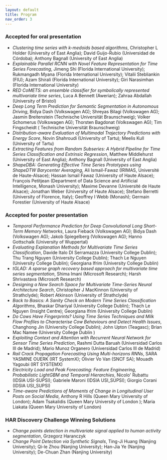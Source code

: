 ```yaml
---
layout: default
title: Program
nav_order: 3
---
```


### Accepted for oral presentation

* <i>Clustering time series with k-medoids based algorithms</i>,  Christopher L Holder (University of East Anglia); David Guijo-Rubio (Universidad de Córdoba); Anthony Bagnall (University of East Anglia)
* <i>Explainable Parallel RCNN with Novel Feature Representation for Time Series Forecasting</i>,  Jimeng Shi (Florida International University); Rukmangadh Myana (Florida International University); Vitalii Stebliankin (FIU); Azam Shirali (Florida International University); Giri Narasimhan (Florida International University)
* <i>RED CoMETS: an ensemble classifier for symbolically represented multivariate time series</i>,  Luca A Bennett (Awerian); Zahraa Abdallah (University of Bristol)
* <i>Deep Long Term Prediction for Semantic Segmentation in Autonomous Driving</i>,  Bidya Dash (Volkswagen AG); Shreyas Bilagi (Volkswagen AG); Jasmin Breitenstein (Technische Universität Braunschweig); Volker Schomerus (Volkswagen AG); Thorsten Bagdonat (Volkswagen AG); Tim Fingscheidt ( Technische Universität Braunschweig)
* <i>Distribution-aware Evaluation of Multimodal Trajectory Predictions with Energy Score</i>,  Novin Shahroudi (University of Tartu); Meelis Kull (University of Tartu)
* <i>Extracting Features from Random Subseries: A Hybrid Pipeline for Time Series Classification and Extrinsic Regression</i>,  Matthew Middlehurst (University of East Anglia); Anthony Bagnall (University of East Anglia)
* <i>ShapeDBA: Generating Effective Time Series Prototypes using ShapeDTW Barycenter Averaging</i>,  Ali Ismail-Fawaz (IRIMAS, Université de Haute-Alsace); Hassan Ismail Fawaz (University of Haute Alsace); François Petitjean (Department of Data Science and Artificial Intelligence, Monash University); Maxime Devanne (Université de Haute Alsace); Jonathan Weber (University of Haute Alsace); Stefano Berretti (University of Florence, Italy); Geoffrey I Webb (Monash); Germain Forestier (University of Haute Alsace)



### Accepted for poster presentation

* <i>Temporal Performance Prediction for Deep Convolutional Long Short-Term Memory Networks</i>,  Laura Fieback (Volkswagen AG); Bidya Dash (Volkswagen AG); Jakob Spiegelberg (Volkswagen AG); Hanno Gottschalk (University of Wuppertal)
* <i>Evaluating Explanation Methods for Multivariate Time Series Classification</i>,  Davide Italo DI Serramazza (University College Dublin); Thu Trang Nguyen (University College Dublin); Thach Le Nguyen (University College Dublin); Georgiana Ifrim (University College Dublin)
* <i>tGLAD: A sparse graph recovery based approach for multivariate time series segmentation</i>,  Shima Imani (Microsoft Research); Harsh Shrivastava (Microsoft Research)
* <i>Designing a New Search Space for Multivariate Time-Series Neural Architecture Search</i>,  Christopher J MacKinnon (University of Strathclyde); Robert Atkinson (University of Strathclyde)
* <i>Back to Basics: A Sanity Check on Modern Time Series Classification Algorithms</i>,  Bhaskar Dhariyal (University College Dublin); Thach Le Nguyen (Insight Centre); Georgiana Ifrim (University College Dublin)
* <i>Do Cows Have Fingerprints? Using Time Series Techniques and Milk Flow Profiles to Characterise Cow Behaviours and Detect Health Issues</i>,  Changhong Jin (University College Dublin); John Upton (Teagasc); Brian Mac Namee (University College Dublin )
* <i>Exploiting Context and Attention with Recurrent Neural Network for Sensor Time Series Prediction</i>,  Rashmi Dutta Baruah (Universidad Carlos III de Madrid); Mario Munoz Organero (Universidad Carlos III de Madrid)
* <i>Rail Crack Propagation Forecasting Using Multi-horizons RNNs</i>,  SARA YASMINE OUERK (IRT SystemX); Olivier Vo Van (SNCF SA); Mouadh Yagoubi (IRT SYSTEMX)
* <i>Electricity Load and Peak Forecasting: Feature Engineering, Probabilistic LightGBM and Temporal Hierarchies</i>,  Nicolo' Rubattu (IDSIA USI-SUPSI); Gabriele Maroni (IDSIA USI_SUPSI); Giorgio Corani (IDSIA USI_SUPSI)
* <i>Time-aware Predictions of Moments of Change in Longitudinal User Posts on Social Media</i>,  Anthony R Hills (Queen Mary University of London); Adam Tsakalidis (Queen Mary University of London ); Maria Liakata (Queen Mary University of London)


### HAR Discovery Challenge Winning Solutions

* <i>Change points detection in multivariate signal applied to human activity segmentation</i>,  Grzegorz Haranczyk
* <i>Change Point Detection via Synthetic Signals</i>,  Ting-Ji Huang (Nanjing University); Qi-le Zhou (Nanjing University); Han-Jia Ye (Nanjing University); De-Chuan Zhan (Nanjing University)

